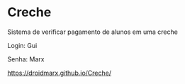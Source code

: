 # Creche

Sistema de verificar pagamento de alunos em uma creche

Login: Gui

Senha: Marx

https://droidmarx.github.io/Creche/